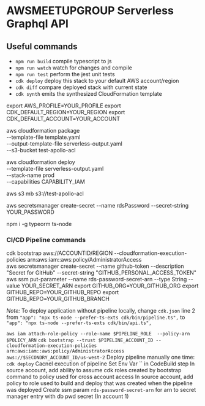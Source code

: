 # AWSMEETUPGROUP Serverless Graphql API

## Useful commands

- `npm run build` compile typescript to js
- `npm run watch` watch for changes and compile
- `npm run test` perform the jest unit tests
- `cdk deploy` deploy this stack to your default AWS account/region
- `cdk diff` compare deployed stack with current state
- `cdk synth` emits the synthesized CloudFormation template

export AWS_PROFILE=YOUR_PROFILE
export CDK_DEFAULT_REGION=YOUR_REGION
export CDK_DEFAULT_ACCOUNT=YOUR_ACCOUNT

aws cloudformation package \
 --template-file template.yaml \
 --output-template-file serverless-output.yaml \
 --s3-bucket test-apollo-acl

aws cloudformation deploy \
 --template-file serverless-output.yaml \
 --stack-name prod \
 --capabilities CAPABILITY_IAM

aws s3 mb s3://test-apollo-acl 

aws secretsmanager create-secret --name rdsPassword --secret-string YOUR_PASSWORD

npm i -g typeorm ts-node

### CI/CD Pipeline commands

cdk bootstrap aws://ACCOUNTID/REGION --cloudformation-execution-policies arn:aws:iam::aws:policy/AdministratorAccess  
aws secretsmanager create-secret --name github-token --description "Secret for GitHub" --secret-string "GITHUB_PERSONAL_ACCESS_TOKEN"
aws ssm put-parameter --name rds-password-secret-arn --type String --value YOUR_SECRET_ARN
export GITHUB_ORG=YOUR_GITHUB_ORG
export GITHUB_REPO=YOUR_GITHUB_REPO
export GITHUB_REPO=YOUR_GITHUB_BRANCH

*Note:* To deploy application without pipeline locally, change `cdk.json` line 2 from `"app": "npx ts-node --prefer-ts-exts cdk/bin/pipeline.ts",` to `"app": "npx ts-node --prefer-ts-exts cdk/bin/api.ts",` 




`aws iam attach-role-policy --role-name $PIPELINE_ROLE  --policy-arn $POLICY_ARN`
`cdk bootstrap --trust $PIPELINE_ACCOUNT_ID --cloudformation-execution-policies arn:aws:iam::aws:policy/AdministratorAccess aws://$SECONDRY_ACCOUNT_ID/us-west-2`
Deploy pipeline manually one time: `cdk deploy`
Cacnel execution of pipeline
Set Env Var `` in CodeBuild step
In source account, add ability to assume cdk roles created by bootstrap command to policy used for cross account access
In source account, add policy to role used to build and deploy that was created when the pipeline was deployed
Create ssm param `rds-password-secret-arn` for arn to secret manager entry with db pwd secret (In account 1)